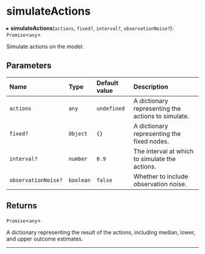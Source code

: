 # simulateActions


▸ **simulateActions**(`actions`, `fixed?`, `interval?`, `observationNoise?`): `Promise`\<`any`\>

Simulate actions on the model.

## Parameters

| Name | Type | Default value | Description |
| :------ | :------ | :------ | :------ |
| `actions` | `any` | `undefined` | A dictionary representing the actions to simulate. |
| `fixed?` | `Object` | `{}` | A dictionary representing the fixed nodes. |
| `interval?` | `number` | `0.9` | The interval at which to simulate the actions. |
| `observationNoise?` | `boolean` | `false` | Whether to include observation noise. |

## Returns

`Promise`\<`any`\>

A dictionary representing the result of the actions, including median, lower, and upper outcome estimates.

___
